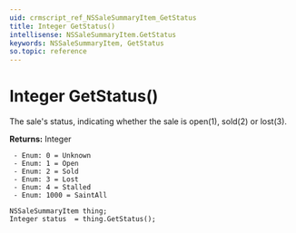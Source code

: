 ```yaml
---
uid: crmscript_ref_NSSaleSummaryItem_GetStatus
title: Integer GetStatus()
intellisense: NSSaleSummaryItem.GetStatus
keywords: NSSaleSummaryItem, GetStatus
so.topic: reference
---
```


# Integer GetStatus()

The sale's status, indicating whether the sale is open(1), sold(2) or lost(3).

**Returns:** Integer

     - Enum: 0 = Unknown 
     - Enum: 1 = Open 
     - Enum: 2 = Sold 
     - Enum: 3 = Lost 
     - Enum: 4 = Stalled 
     - Enum: 1000 = SaintAll 

```crmscript
NSSaleSummaryItem thing;
Integer status  = thing.GetStatus();
```


